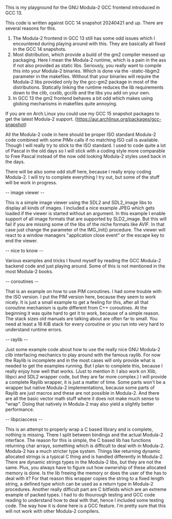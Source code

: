 This is my playground for the GNU Modula-2 GCC frontend introduced in GCC 13.

This code is written against GCC 14 snapshot 20240421 and up. There are several
reasons for this.
1. The Modula-2 frontend in GCC 13 still has some odd issues which I
   encountered during playing around with this. They are basically all fixed in
   the GCC 14 snapshots.
2. Most distribution, which provide a build of the gm2 compiler messed up
   packaging. Here I mean the Modula-2 runtime, which is a pain in the ass if
   not also provided as static libs. Seriously, you really want to compile this
   into your Modula-2 binaries. Which is done via the -static-libgm2 parameter
   in the makefiles. Without that your binaries will require the Modula-2 libs
   provided only by the gcc-gm2 package in most of the distributions.
   Statically linking the runtime reduces the lib requirements down to the clib,
   cxxlib, gcclib and the libs you add on your own.
3. In GCC 13 the gm2 frontend behaves a bit odd which makes using globing
   mechanisms in makefiles quite annoying.

If you are on Arch Linux you could use my GCC 15 snapshot packages to get the
latest Modula-2 support. (https://aur.archlinux.org/packages/gcc-snapshot)

All the Modula-2 code in here should be proper ISO standard Modula-2 code
combined with some PIMx calls if no matching ISO call is available. Though I
will really try to stick to the ISO standard. I used to code quite a lot of
Pascal in the old days so I will stick with a coding style more comparable to
Free Pascal instead of the now odd looking Modula-2 styles used back in the
days.

There will be also some odd stuff here, because I really enjoy coding Modula-2.
I will try to complete everything I try out, but some of the stuff will be work
in progress.

-- image viewer --

This is a simple image viewer using the SDL2 and SDL2_image libs to display all
kinds of images. I included a nice example JPEG which gets loaded if the viewer
is started without an argument. In this example I enable support of all image
formats that are supported by SLD2_image. But this will fail if you are missing
some of the libs of the niche formats like AVIF. In that case just change the
parameter of the IMG_Init() procedure. The viewer will react to a window managers
"application close event" or the escape key to end the viewer.

-- nice to know --

Various examples and tricks I found myself by reading the GCC Modula-2 backend
code and just playing around. Some of this is not mentioned in the most Modula-2
books.

-- coroutines --

That is an example on how to use PIM coroutines. I had some trouble with the
ISO version. I put the PIM version here, because they seem to work nicely. It
is just a small example to get a feeling for this, after all that coroutine
mechanism is quite different from C++ coroutines. At the beginning it was quite
hard to get it to work, because of a simple reason. The stack sizes old manuals
are talking about are often far to small. You need at least a 16 KiB stack for
every coroutine or you run into very hard to understand runtime errors.

-- raylib --

Just some example code about how to use the really nice GNU Modula-2 clib
interfacing mechanics to play around with the famous raylib. For now the Raylib
is incomplete and in the most cases will only provide what is needed to get the
examples running. But I plan to complete this, because I really enjoy how well
that works. (Just to mention it: I also work on Xlib, libpci and SDL2 wrapper
code, but they are far more complex.) I will provide a complete Raylib wrapper,
it is just a matter of time. Some parts won't be a wrapper but native Modula-2
implementations, because some parts of Raylib are just macros and these are not
possible in Modula-2. And there are all the basic vector math stuff where it
does not make much sense to "wrap". Doing that natively in Modula-2 may also
yield a slightly better performance.

-- libpciaccess --

This is an attempt to properly wrap a C based library and is complete, nothing
is missing. There I split between bindings and the actual Modula-2 interface.
The reason for this is simple, the C based lib has functions returning char
arrays, something which is difficult to deal with in Modula-2. Modula-2 has a
much stricter type system. Things like returning dynamic allocated strings is a
typical C thing and is handled differently in Modula-2. There are dynamic
strings types in the Modula-2 libs, but they are not the same. Plus, you always
have to figure out how ownership of these allocated memory is done. Is the lib
freeing the memory or does the user of the has to deal with it? For that reason
this wrapper copies the string to a fixed length string, a defined type which
can be used as a return type in Modula-2 procedures. Another really difficult
part are C bitfields which are an extreme example of packed types. I had to do
thourough testing and GCC code reading to understand how to deal with that,
hence I included some testing code. The way how it is done here is a GCC feature.
I'm pretty sure that this will not work with other Modula-2 compilers.
